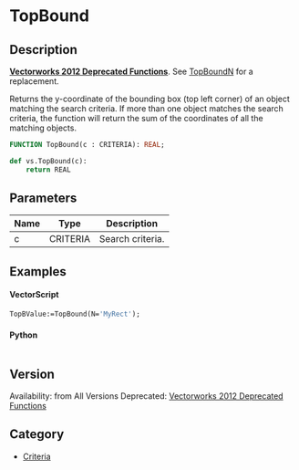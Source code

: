 # TopBound

## Description
<b>[Vectorworks 2012 Deprecated Functions](../../Common/Versions/Vectorworks%202012.md)</b>. See [TopBoundN](TopBoundN.md) for a replacement.

Returns the y-coordinate of the bounding box (top left corner) of an object matching the search criteria. If more than one object matches the search criteria, the function will return the sum of the coordinates of all the matching objects.

```pascal
FUNCTION TopBound(c : CRITERIA): REAL;
```

```python
def vs.TopBound(c):
    return REAL
```

## Parameters
|Name|Type|Description|
|---|---|---|
|c|CRITERIA|Search criteria.|

## Examples
#### VectorScript ####
```pascal
TopBValue:=TopBound(N='MyRect');
```
#### Python ####
```python

```

## Version
Availability: from All Versions
Deprecated: [Vectorworks 2012 Deprecated Functions](../../Common/Versions/Vectorworks%202012.md)

## Category
* [Criteria](../Categories/Criteria.md)
